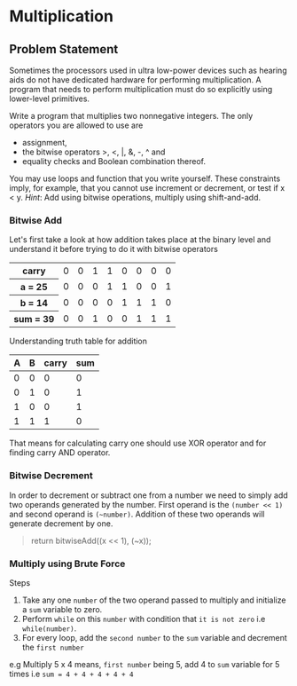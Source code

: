 # Multiplication

## Problem Statement

Sometimes the processors used in ultra low-power devices such as hearing aids do not have dedicated hardware for performing multiplication. A program that needs to perform multiplication must do so explicitly using lower-level primitives.

Write a program that multiplies two nonnegative integers. The only operators you are allowed to use are 
* assignment,
* the bitwise operators >, <, |, &, -, ^ and
* equality checks and Boolean combination thereof.

You may use loops and function that you write yourself. These constraints imply, for example, that you cannot use increment or decrement, or test if x < y.
_Hint_: Add using bitwise operations, multiply using shift-and-add.

### Bitwise Add

Let's first take a look at how addition takes place at the binary level and understand it before trying to do it with bitwise operators

<table>
<tbody>
  <tr>
    <th><span style="font-weight:bold">carry</span></th>
    <td>0</td>
    <td>0</td>
    <td>1</td>
    <td>1</td>
    <td>0</td>
    <td>0</td>
    <td>0</td>
    <td>0</td>
  </tr>
  <tr>
    <th>a = 25</th>
    <td>0</td>
    <td>0</td>
    <td>0</td>
    <td>1</td>
    <td>1</td>
    <td>0</td>
    <td>0</td>
    <td>1</td>
  </tr>
  <tr>
    <th><span style="font-weight:bold">b = 14</span></th>
    <td>0</td>
    <td>0</td>
    <td>0</td>
    <td>0</td>
    <td>1</td>
    <td>1</td>
    <td>1</td>
    <td>0</td>
  </tr>
  <tr>
    <th><span style="font-weight:bold">sum = 39</span></th>
    <td>0</td>
    <td>0</td>
    <td>1</td>
    <td>0</td>
    <td>0</td>
    <td>1</td>
    <td>1</td>
    <td>1</td>
  </tr>
</tbody>
</table>

Understanding truth table for addition

| A | B | carry | sum |
|----|----|----|----|
| 0 | 0 | 0 | 0 |
| 0 | 1 | 0 | 1 |
| 1 | 0 | 0 | 1 |
| 1 | 1 | 1 | 0 |

That means for calculating carry one should use XOR operator and for finding carry AND operator.

### Bitwise Decrement

In order to decrement or subtract one from a number we need to simply add two operands generated by the number. First operand is the `(number << 1)` and second operand is `(~number)`. Addition of these two operands will generate decrement by one.
> return bitwiseAdd((x << 1), (~x));

### Multiply using Brute Force

Steps
1. Take any one `number` of the two operand passed to multiply and initialize a `sum` variable to zero.
2. Perform `while` on this `number` with condition that `it is not zero` i.e `while(number)`.
3. For every loop, add the `second number` to the `sum` variable and decrement the `first number`

e.g Multiply 5 x 4 means, `first number` being 5, add 4 to `sum` variable for 5 times i.e `sum = 4 + 4 + 4 + 4 + 4`